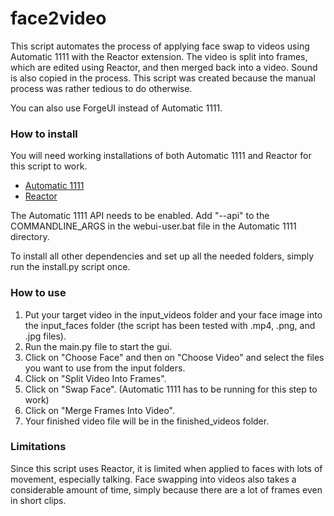 # face2video

This script automates the process of applying face swap to videos using Automatic 1111 with the Reactor extension. The video is split into frames, which are edited using Reactor, and then merged back into a video. Sound is also copied in the process. This script was created because the manual process was rather tedious to do otherwise.

You can also use ForgeUI instead of Automatic 1111.

### How to install

You will need working installations of both Automatic 1111 and Reactor for this script to work.
- [Automatic 1111](https://github.com/AUTOMATIC1111/stable-diffusion-webui)
- [Reactor](https://github.com/Gourieff/sd-webui-reactor)

The Automatic 1111 API needs to be enabled. Add "--api" to the COMMANDLINE_ARGS in the webui-user.bat file in the Automatic 1111 directory.

To install all other dependencies and set up all the needed folders, simply run the install.py script once.

### How to use

1. Put your target video in the input_videos folder and your face image into the input_faces folder (the script has been tested with .mp4, .png, and .jpg files).
2. Run the main.py file to start the gui.  
3. Click on "Choose Face" and then on "Choose Video" and select the files you want to use from the input folders.
4. Click on "Split Video Into Frames". 
5. Click on "Swap Face". (Automatic 1111 has to be running for this step to work)
6. Click on "Merge Frames Into Video".
7. Your finished video file will be in the finished_videos folder.

### Limitations

Since this script uses Reactor, it is limited when applied to faces with lots of movement, especially talking. Face swapping into videos also takes a considerable amount of time, simply because there are a lot of frames even in short clips.
